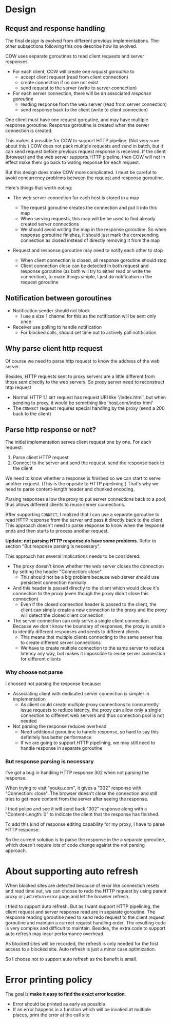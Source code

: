 # Design #

## Requst and response handling ##

The final design is evolved from different previous implementations. The other subsections following this one describe how its evolved.

COW uses separate goroutines to read client requests and server responses.

- For each client, COW will create one *request goroutine* to
  - accept client request (read from client connection)
  - create connection if no one not exist
  - send request to the server (write to server connection)
- For each server connection, there will be an associated *response goroutine*
  - reading response from the web server (read from server connection)
  - send response back to the client (write to client connection)

One client must have one request goroutine, and may have multiple response goroutine. Response goroutine is created when the server connection is created.

This makes it possible for COW to support HTTP pipeline. (Not very sure about this.) COW does not pack multiple requests and send in batch, but it can send request before previous request response is received. If the client (browser) and the web server supports HTTP pipeline, then COW will not in effect make them go back to wating response for each request.

But this design does make COW more complicated. I must be careful to avoid concurrency problems between the request and response goroutine.

Here's things that worth noting:

- The web server connection for each host is stored in a map
  - The request goroutine creates the connection and put it into this map
  - When serving requests, this map will be be used to find already created server connections
  - We should avoid writing the map in the response goroutine. So when response goroutine finishes, it should just mark the corresonding connection as closed instead of directly removing it from the map

- Request and response goroutine may need to notify each other to stop
  - When client connection is closed, all response goroutine should stop
  - Client connection close can be detected in both request and response goroutine (as both will try to either read or write the connection), to make things simple, I just do notification in the request goroutine

## Notification between goroutines

- Notification sender should not block
  - I use a size 1 channel for this as the notification will be sent only once
- Receiver use polling to handle notification
  - For blocked calls, should set time out to actively poll notification

## Why parse client http request ##

Of course we need to parse http request to know the address of the web server.

Besides, HTTP requests sent to proxy servers are a little different from those sent directly to the web servers. So proxy server need to reconstruct http request

- Normal HTTP 1.1 `GET` request has request URI like '/index.html', but when sending to proxy, it would be something like 'host.com/index.html'
- The `CONNECT` request requires special handling by the proxy (send a 200 back to the client)

## Parse http response or not? ##

The initial implementation serves client request one by one. For each request:

1. Parse client HTTP request
2. Connect to the server and send the request, send the response back to the client

We need to know whether a response is finished so we can start to serve another request. (This is the oppisite to HTTP pipelining.) That's why we need to parse content-length header and chunked encoding.

Parsing responses allow the proxy to put server connections back to a pool, thus allows different clients to reuse server connections.

After supporting `CONNECT`, I realized that I can use a separate goroutine to read HTTP response from the server and pass it directly back to the client. This approach doesn't need to parse response to know when the response ends and then starts to process another request.

**Update: not parsing HTTP response do have some problems.** Refer to section "But response parsing is necessary".

This approach has several implications needs to be considered:

- The proxy doesn't know whether the web server closes the connection by setting the header "Connection: close"
  - This should not be a big problem because web server should use persistent connection normally
- And this header is passed directly to the client which would close it's connection to the proxy (even though the proxy didn't close this connection)
  - Even if the closed connection header is passed to the client, the client can simply create a new connection to the proxy and the proxy will detect the closed client connection
- The server connection can only serve a single client connection. Because we don't know the boundary of responses, the proxy is unable to identify different responses and sends to different clients
  - This means that multiple clients connecting to the same server has to create different server connections
  - We have to create multiple connection to the same server to reduce latency any way, but makes it impossible to reuse server connection for different clients

### Why choose not parse ###

I choosed not parsing the response because:

- Associating client with dedicated server connection is simpler in implementation
  - As client could create multiple proxy connections to concurrently issue requests to reduce latency, the proxy can allow only a single connection to different web servers and thus connection pool is not needed
- Not parsing the response reduces overhead
  - Need additional goroutine to handle response, so hard to say this definitely has better performance
  - If we are going to support HTTP pipelining, we may still need to handle response in separate goroutine

### But response parsing is necessary ###

I've got a bug in handling HTTP response 302 when not parsing the response.

When trying to visit "youku.com", it gives a "302" response with "Connection: close". The browser doesn't close the connection and still tries to get more content from the server after seeing the response.

I tried polipo and see it will send back "302" response along with a "Content-Length: 0" to indicate the client that the response has finished.

To add this kind of response editing capability for my proxy, I have to parse HTTP response.

So the current solution is to parse the response in the a separate goroutine, which doesn't require lots of code change against the not parsing approach.

# About supporting auto refresh #

When blocked sites are detected because of error like connection resets and read time out, we can choose to redo the HTTP request by using parent proxy or just return error page and let the browser refresh.

I tried to support auto refresh. But as I want support HTTP pipelining, the client request and server response read are in separate goroutine. The response reading goroutine need to send redo request to the client request goroutine and maintain a correct request handling order. The resulting code is very complex and difficult to maintain. Besides, the extra code to support auto refresh may incur performance overhead.

As blocked sites will be recorded, the refresh is only needed for the first access to a blocked site. Auto refresh is just a minor case optimization.

So I choose not to support auto refresh as the benefit is small.

# Error printing policy #

The goal is **make it easy to find the exact error location**.

- Error should be printed as early as possible
- If an error happens in a function which will be invoked at multiple places, print the error at the call site
